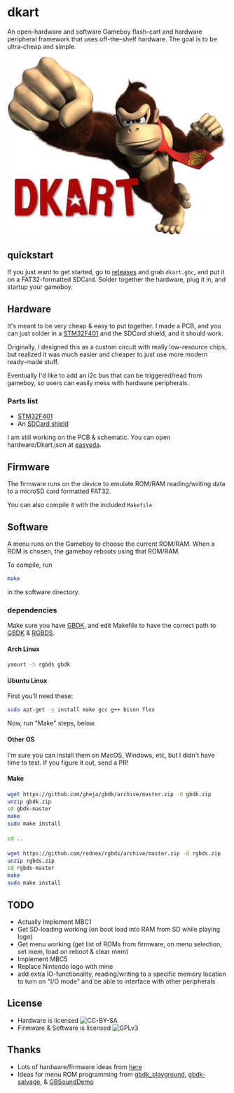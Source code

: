 # dkart

An open-hardware and software Gameboy flash-cart and hardware peripheral framework that uses off-the-shelf hardware. The goal is to be ultra-cheap and simple.

![logo](./logo.png)

## quickstart

If you just want to get started, go to [releases](https://github.com/konsumer/dkart/releases) and grab `dkart.gbc`, and put it on a FAT32-formatted SDCard. Solder together the hardware, plug it in, and startup your gameboy.


## Hardware

It's meant to be very cheap & easy to put together. I made a PCB, and you can just solder in a [STM32F401](https://www.banggood.com/STM32F401-Development-Board-STM32F401CCU6-STM32F4-Learning-Board-p-1568897.html) and the SDCard shield, and it should work.

Originally, I designed this as a custom circuit with really low-resource chips, but realized it was much easier and cheaper to just use more modern ready-made stuff.

Eventually I'd like to add an i2c bus that can be triggered/read from gameboy, so users can easily mess with hardware peripherals.

### Parts list

* [STM32F401](https://www.banggood.com/STM32F401-Development-Board-STM32F401CCU6-STM32F4-Learning-Board-p-1568897.html)
* An [SDCard shield](https://www.banggood.com/SD-Card-Module-Slot-Socket-Reader-Mp3-player-p-74105.html?rmmds=search&cur_warehouse=CN)

I am still working on the PCB & schematic. You can open hardware/Dkart.json at [easyeda](https://easyeda.com/).


## Firmware

The firmware runs on the device to emulate ROM/RAM reading/writing data to a microSD card formatted FAT32.

You can also compile it with the included `Makefile`


## Software

A menu runs on the Gameboy to choose the current ROM/RAM. When a ROM is chosen, the gameboy reboots using that ROM/RAM.

To compile, run

```sh
make
```

in the software directory. 


### dependencies

Make sure you have [GBDK](https://github.com/gheja/gbdk), and edit Makefile to have the correct path to [GBDK](http://gbdk.sourceforge.net/) & [RGBDS](https://github.com/rednex/rgbds).

#### Arch Linux

```sh
yaourt -S rgbds gbdk
```

#### Ubuntu Linux
First you'll need these:

```sh
sudo apt-get -y install make gcc g++ bison flex
```

Now, run "Make" steps, below.

#### Other OS

I'm sure you can install them on MacOS, Windows, etc, but I didn't have time to test. If you figure it out, send a PR!


#### Make

```sh
wget https://github.com/gheja/gbdk/archive/master.zip -O gbdk.zip
unzip gbdk.zip
cd gbdk-master
make
sudo make install

cd ..

wget https://github.com/rednex/rgbds/archive/master.zip -O rgbds.zip
unzip rgbds.zip
cd rgbds-master
make
sudo make install
```

## TODO

* Actually Implement MBC1
* Get SD-loading working (on boot load into RAM from SD while playing logo)
* Get menu working (get list of ROMs from firmware, on menu selection, set mem, load on reboot & clear mem)
* Implement MBC5
* Replace Nintendo logo with mine
* add extra IO-functionality, reading/writing to a specific memory location to turn on "I/O mode" and be able to interface with other peripherals

## License

* Hardware is licensed ![CC-BY-SA](http://i.creativecommons.org/l/by-sa/3.0/88x31.png)
* Firmware & Software is licensed ![GPLv3](http://www.gnu.org/graphics/gplv3-88x31.png)


## Thanks

* Lots of hardware/firmware ideas from [here](https://dhole.github.io/post/gameboy_cartridge_emu_1/)
* Ideas for menu ROM programming from [gbdk_playground](https://github.com/mrombout/gbdk_playground), [gbdk-salvage](https://github.com/gbdk-salvage/grooves-game-boy-programming), & [GBSoundDemo](https://github.com/Zal0/GBSoundDemo)